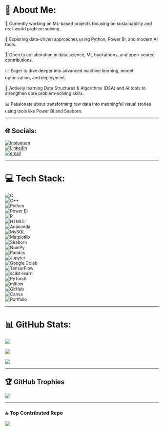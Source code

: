 # 💫 About Me: 
🔭 Currently working on ML-based projects focusing on sustainability and real-world problem solving.<br>  
🧠 Exploring data-driven approaches using Python, Power BI, and modern AI tools.<br>  
🤝 Open to collaboration in data science, ML hackathons, and open-source contributions.<br>  
📈 Eager to dive deeper into advanced machine learning, model optimization, and deployment.<br>  
🌱 Actively learning Data Structures & Algorithms (DSA) and AI tools to strengthen core problem-solving skills.<br>  
📊 Passionate about transforming raw data into meaningful visual stories using tools like Power BI and Seaborn.  

---

## 🌐 Socials:
[![Instagram](https://img.shields.io/badge/Instagram-%23E4405F.svg?logo=Instagram&logoColor=white)](https://instagram.com/jain.utkarsh_)  
[![LinkedIn](https://img.shields.io/badge/LinkedIn-%230077B5.svg?logo=linkedin&logoColor=white)](https://linkedin.com/in/utkarsh-jain-5605-uj)  
[![email](https://img.shields.io/badge/Email-D14836?logo=gmail&logoColor=white)](mailto:jain.utkarsh.5605@gmail.com)  

---

# 💻 Tech Stack:
![C](https://img.shields.io/badge/c-%2300599C.svg?style=for-the-badge&logo=c&logoColor=white)  
![C++](https://img.shields.io/badge/c++-%2300599C.svg?style=for-the-badge&logo=c%2B%2B&logoColor=white)  
![Python](https://img.shields.io/badge/python-3670A0?style=for-the-badge&logo=python&logoColor=ffdd54)  
![Power Bi](https://img.shields.io/badge/power_bi-F2C811?style=for-the-badge&logo=powerbi&logoColor=black)  
![R](https://img.shields.io/badge/r-%23276DC3.svg?style=for-the-badge&logo=r&logoColor=white)  
![HTML5](https://img.shields.io/badge/html5-%23E34F26.svg?style=for-the-badge&logo=html5&logoColor=white)  
![Anaconda](https://img.shields.io/badge/Anaconda-%2344A833.svg?style=for-the-badge&logo=anaconda&logoColor=white)  
![MySQL](https://img.shields.io/badge/mysql-4479A1.svg?style=for-the-badge&logo=mysql&logoColor=white)  
![Matplotlib](https://img.shields.io/badge/Matplotlib-%23ffffff.svg?style=for-the-badge&logo=Matplotlib&logoColor=black)  
![Seaborn](https://img.shields.io/badge/Seaborn-%230C5A93.svg?style=for-the-badge&logo=seaborn&logoColor=white)  
![NumPy](https://img.shields.io/badge/numpy-%23013243.svg?style=for-the-badge&logo=numpy&logoColor=white)  
![Pandas](https://img.shields.io/badge/pandas-%23150458.svg?style=for-the-badge&logo=pandas&logoColor=white)  
![Jupyter](https://img.shields.io/badge/Jupyter-%23DA5B0B.svg?style=for-the-badge&logo=Jupyter&logoColor=white)  
![Google Colab](https://img.shields.io/badge/Google_Colab-%23F9AB00.svg?style=for-the-badge&logo=googlecolab&logoColor=black)  
![TensorFlow](https://img.shields.io/badge/TensorFlow-%23E6E6E6.svg?style=for-the-badge&logo=TensorFlow&logoColor=FF6F00)  
![scikit-learn](https://img.shields.io/badge/scikit--learn-%23F7931E.svg?style=for-the-badge&logo=scikit-learn&logoColor=white)  
![PyTorch](https://img.shields.io/badge/PyTorch-%23EE4C2C.svg?style=for-the-badge&logo=PyTorch&logoColor=white)  
![mlflow](https://img.shields.io/badge/mlflow-%23d9ead3.svg?style=for-the-badge&logo=numpy&logoColor=blue)  
![GitHub](https://img.shields.io/badge/github-%23121011.svg?style=for-the-badge&logo=github&logoColor=white)  
![Canva](https://img.shields.io/badge/Canva-%2300C4CC.svg?style=for-the-badge&logo=Canva&logoColor=white)  
![Portfolio](https://img.shields.io/badge/Portfolio-%23000000.svg?style=for-the-badge&logo=firefox&logoColor=#FF7139)  

---

# 📊 GitHub Stats:
![](https://github-readme-stats.vercel.app/api?username=UtkarshJain05&theme=highcontrast&hide_border=false&include_all_commits=true&count_private=false)<br/>  
![](https://nirzak-streak-stats.vercel.app/?user=UtkarshJain05&theme=highcontrast&hide_border=false)<br/>  
![](https://github-readme-stats.vercel.app/api/top-langs/?username=UtkarshJain05&theme=highcontrast&hide_border=false&include_all_commits=true&count_private=false&layout=compact)  

---

## 🏆 GitHub Trophies
![](https://github-profile-trophy.vercel.app/?username=UtkarshJain05&theme=darkhub&no-frame=false&no-bg=false&margin-w=4)  

---

### 🔝 Top Contributed Repo
![](https://github-contributor-stats.vercel.app/api?username=UtkarshJain05&limit=5&theme=dark&combine_all_yearly_contributions=true)  
